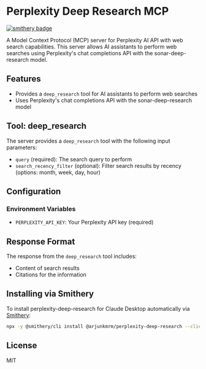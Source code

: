 # Perplexity Deep Research MCP
[![smithery badge](https://smithery.ai/badge/@arjunkmrm/perplexity-deep-research)](https://smithery.ai/server/@arjunkmrm/perplexity-deep-research)

A Model Context Protocol (MCP) server for Perplexity AI API with web search capabilities. This server allows AI assistants to perform web searches using Perplexity's chat completions API with the sonar-deep-research model.

## Features

- Provides a `deep_research` tool for AI assistants to perform web searches
- Uses Perplexity's chat completions API with the sonar-deep-research model

## Tool: deep_research

The server provides a `deep_research` tool with the following input parameters:

- `query` (required): The search query to perform
- `search_recency_filter` (optional): Filter search results by recency (options: month, week, day, hour)

## Configuration

### Environment Variables

- `PERPLEXITY_API_KEY`: Your Perplexity API key (required)

## Response Format

The response from the `deep_research` tool includes:

- Content of search results
- Citations for the information

## Installing via Smithery

To install perplexity-deep-research for Claude Desktop automatically via [Smithery](https://smithery.ai/server/@arjunkmrm/perplexity-deep-research):

```bash
npx -y @smithery/cli install @arjunkmrm/perplexity-deep-research --client claude
```

## License

MIT 
